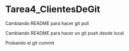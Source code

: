 # Tarea4_ClientesDeGit
 
Cambiando README para hacer git pull

Cambiando README para hacer un git push desde local

Probando el git commit
